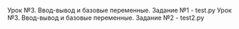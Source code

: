 Урок №3. Ввод-вывод и базовые переменные. Задание №1 - test.py
Урок №3. Ввод-вывод и базовые переменные. Задание №2 - test2.py
